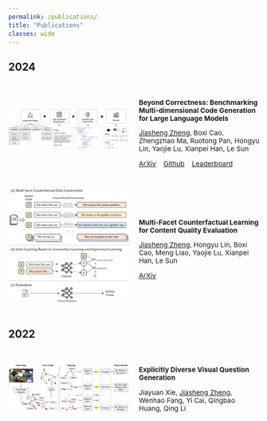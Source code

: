 ```yaml
---
permalink: /publications/
title: "Publications"
classes: wide
---
```


## 2024

<div style="display: flex; align-items: center; padding: 20px 0">
  <div style="flex: 1;">
    <img src="/assets/images/race_overview_v2.jpg" style="width:100%;">
  </div>
  <div style="flex: 1; padding-left: 20px; font-size: 13.5px;">
    <p style="font-weight: bold;">Beyond Correctness: Benchmarking Multi-dimensional Code Generation
for Large Language Models</p>
    <p><u>Jiasheng Zheng</u>, Boxi Cao, Zhengzhao Ma, Ruotong Pan, Hongyu Lin, Yaojie Lu, Xianpei Han, Le Sun</p>
    <div style="display: flex;">
      <a href="https://arxiv.org/abs/2407.11470" style="margin-right: 15px;">ArXiv</a>
      <a href="https://github.com/jszheng21/RACE" style="margin-right: 15px;">Github</a>
      <a href="https://huggingface.co/spaces/jszheng/RACE_leaderboard">Leaderboard</a>
    </div>
  </div>
</div>

<div style="display: flex; align-items: center; padding: 20px 0">
  <div style="flex: 1;">
    <img src="/assets/images/mole_overview.jpg" style="width:100%;">
  </div>
  <div style="flex: 1; padding-left: 20px; font-size: 13.5px;">
    <p style="font-weight: bold;">Multi-Facet Counterfactual Learning for Content Quality Evaluation</p>
    <p><u>Jiasheng Zheng</u>, Hongyu Lin, Boxi Cao, Meng Liao, Yaojie Lu, Xianpei Han, Le Sun</p>
    <div style="display: flex;">
      <a href="https://arxiv.org/abs/2410.07693" style="margin-right: 15px;">ArXiv</a>
    </div>
  </div>
</div>

## 2022

<div style="display: flex; align-items: center; padding: 20px 0">
  <div style="flex: 1;">
    <img src="/assets/images/ed-vqg.jpg" style="width:100%;">
  </div>
  <div style="flex: 1; padding-left: 20px; font-size: 13.5px;">
    <p style="font-weight: bold;">Explicitly Diverse Visual Question Generation</p>
    <p>Jiayuan Xie, <u>Jiasheng Zheng</u>, Wenhao Fang, Yi Cai, Qingbao Huang, Qing Li</p>
  </div>
</div>
